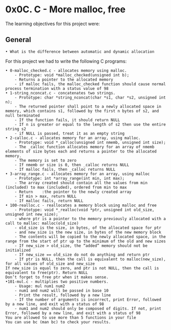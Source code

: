# **0x0C. C - More malloc, free**

The learning objectives for this project were:

## **General** 

	• What is the difference between automatic and dynamic allocation

For this project we had to write the following C programs:

	• 0-malloc_checked.c - allocates memory using malloc.
		- Prototype: void *malloc_checked(unsigned int b);
		- Returns a pointer to the allocated memory
		- if malloc fails, the malloc_checked function should cause normal process termination with a status value of 98
	• 1-string_nconcat.c - concatenates two strings.
		- Prototype: char *string_nconcat(char *s1, char *s2, unsigned int n);
		- The returned pointer shall point to a newly allocated space in memory, which contains s1, followed by the first n bytes of s2, and null terminated
		- If the function fails, it should return NULL
		- If n is greater or equal to the length of s2 then use the entire string s2
		- if NULL is passed, treat it as an empty string
	• 2-calloc.c - allocates memory for an array, using malloc.
		- Prototype: void *_calloc(unsigned int nmemb, unsigned int size);
		- The _calloc function allocates memory for an array of nmemb elements of size bytes each and returns a pointer to the allocated memory.
		- The memory is set to zero
		- If nmemb or size is 0, then _calloc returns NULL
		- If malloc fails, then _calloc returns NULL
	• 3-array_range.c - allocates memory for an array, using malloc
		- Prototype: int *array_range(int min, int max);
		- The array created should contain all the values from min (included) to max (included), ordered from min to max
		- Return	:the pointer to the newly created array
		- If min > max, return NULL
		- If malloc fails, return NULL
	• 100-realloc.c - reallocates a memory block using malloc and free
		- Prototype: void *_realloc(void *ptr, unsigned int old_size, unsigned int new_size);
		- where ptr is a pointer to the memory previously allocated with a call to malloc: malloc(old_size)
		- old_size is the size, in bytes, of the allocated space for ptr
		- and new_size is the new size, in bytes of the new memory block
		- The contents will be copied to the newly allocated space, in the range from the start of ptr up to the minimum of the old and new sizes
		- If new_size > old_size, the “added” memory should not be initialized
		- If new_size == old_size do not do anything and return ptr
		- If ptr is NULL, then the call is equivalent to malloc(new_size), for all values of old_size and new_size
	If new_size is equal to zero, and ptr is not NULL, then the call is equivalent to free(ptr). Return NULL
	Don’t forget to free ptr when it makes sense.
	•101-mul.c - multiplies two positive numbers.
		- Usage: mul num1 num2
		- num1 and num2 will be passed in base 10
		- Print the result, followed by a new line
		- If the number of arguments is incorrect, print Error, followed by a new line, and exit with a status of 98
		- num1 and num2 should only be composed of digits. If not, print Error, followed by a new line, and exit with a status of 98
	You are allowed to use more than 5 functions in your file
	You can use bc (man bc) to check your results.

